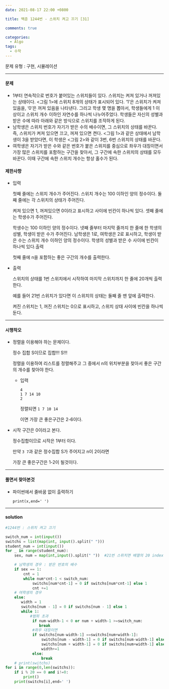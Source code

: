 ```yaml
---
date: 2021-08-17 22:00 +0800

title: 백준 1244번 - 스위치 켜고 끄기 [31]

comments: true

categories:
  - Algo
tags:
  - 수학
---
```


문제 유형 : 구현, 시뮬레이션

---

#### 문제

- 1부터 연속적으로 번호가 붙어있는 스위치들이 있다. 스위치는 켜져 있거나 꺼져있는 상태이다. <그림 1>에 스위치 8개의 상태가 표시되어 있다. ‘1’은 스위치가 켜져 있음을, ‘0’은 꺼져 있음을 나타낸다. 그리고 학생 몇 명을 뽑아서, 학생들에게 1 이상이고 스위치 개수 이하인 자연수를 하나씩 나누어주었다. 학생들은 자신의 성별과 받은 수에 따라 아래와 같은 방식으로 스위치를 조작하게 된다.
- 남학생은 스위치 번호가 자기가 받은 수의 배수이면, 그 스위치의 상태를 바꾼다. 즉, 스위치가 켜져 있으면 끄고, 꺼져 있으면 켠다. <그림 1>과 같은 상태에서 남학생이 3을 받았다면, 이 학생은 <그림 2>와 같이 3번, 6번 스위치의 상태를 바꾼다.
- 여학생은 자기가 받은 수와 같은 번호가 붙은 스위치를 중심으로 좌우가 대칭이면서 가장 많은 스위치를 포함하는 구간을 찾아서, 그 구간에 속한 스위치의 상태를 모두 바꾼다. 이때 구간에 속한 스위치 개수는 항상 홀수가 된다.

#### 제한사항

- 입력

  첫째 줄에는 스위치 개수가 주어진다. 스위치 개수는 100 이하인 양의 정수이다. 둘째 줄에는 각 스위치의 상태가 주어진다.

  켜져 있으면 1, 꺼져있으면 0이라고 표시하고 사이에 빈칸이 하나씩 있다. 셋째 줄에는 학생수가 주어진다.

  학생수는 100 이하인 양의 정수이다. 넷째 줄부터 마지막 줄까지 한 줄에 한 학생의 성별, 학생이 받은 수가 주어진다. 남학생은 1로, 여학생은 2로 표시하고, 학생이 받은 수는 스위치 개수 이하인 양의 정수이다. 학생의 성별과 받은 수 사이에 빈칸이 하나씩 있다.출력

  첫째 줄에 n을 포함하는 좋은 구간의 개수를 출력한다.

- 출력

  스위치의 상태를 1번 스위치에서 시작하여 마지막 스위치까지 한 줄에 20개씩 출력한다.

  예를 들어 21번 스위치가 있다면 이 스위치의 상태는 둘째 줄 맨 앞에 출력한다.

  켜진 스위치는 1, 꺼진 스위치는 0으로 표시하고, 스위치 상태 사이에 빈칸을 하나씩 둔다.

---

#### 시행착오

- 정렬을 이용해야 하는 문제이다.

  정수 집합 S이므로 집합!!! S!!!

  정렬을 이용하여 리스트를 정렬해주고 그 중에서 n의 위치부분을 찾아서 좋은 구간의 개수를 찾아야 한다.

  - 입력

    ```
    4
    1 7 14 10
    2
    ```

    정렬되면 `1 7 10 14`

    이면 가장 큰 좋은구간은 2-6이다.

- 시작 구간은 0이라고 본다.

  정수집합이므로 시작은 1부터 이다.

  만약 `3 7`과 같은 정수집합 S가 주어지고 n이 2이라면

  가장 큰 좋은구간은 1-2이 될것이다.

---

#### 풀면서 찾아본것

- 파이썬에서 줄바꿈 없이 출력하기

  `print(x,end=' ')`

---

#### solution

```python
#1244번 : 스위치 켜고 끄기

switch_num = int(input())
switchs = list(map(int, input().split(" ")))
student_num = int(input())
for _ in range(student_num):
    sex, num = map(int,input().split(" "))  #21번 스위치면 배열의 20 index

    # 남학생의 경우 : 받은 번호의 배수
    if sex == 1:
        cnt = 1
        while num*cnt-1 < switch_num:
            switchs[num*cnt-1] = 0 if switchs[num*cnt-1] else 1
            cnt +=1
    # 여학생의 경우
    else:
       width = 1
       switchs[num - 1] = 0 if switchs[num - 1] else 1
       while 1:
           #범위 초과
            if num-width-1 < 0 or num + width-1 >=switch_num:
               break
            #좌우 대칭이면
            if switchs[num-width-1] ==switchs[num+width-1]:
                switchs[num - width-1] = 0 if switchs[num-width-1] else 1
                switchs[num + width-1] = 0 if switchs[num+width-1] else 1
                width+=1
            else:
                break
    # print(switchs)
for i in range(0,len(switchs)):
    if i % 20 == 0 and i!=0:
        print()
    print(switchs[i],end=' ')


```
